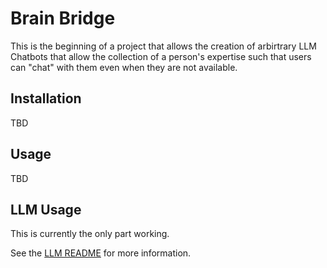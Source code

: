 # Brain Bridge
This is the beginning of a project that allows the creation of arbirtrary LLM Chatbots that allow the collection of a person's expertise such that users can "chat" with them even when they are not available.

## Installation
TBD

## Usage
TBD

## LLM Usage
This is currently the only part working. 

See the [LLM README](llm/README.md) for more information.